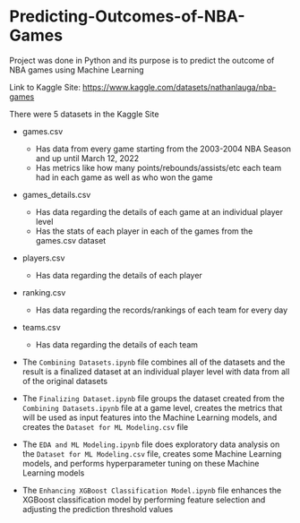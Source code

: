 # Predicting-Outcomes-of-NBA-Games
Project was done in Python and its purpose is to predict the outcome of NBA games using Machine Learning

Link to Kaggle Site: https://www.kaggle.com/datasets/nathanlauga/nba-games

There were 5 datasets in the Kaggle Site

- games.csv
  - Has data from every game starting from the 2003-2004 NBA Season and up until March 12, 2022
  - Has metrics like how many points/rebounds/assists/etc each team had in each game as well as who won the game
  
- games_details.csv
  - Has data regarding the details of each game at an individual player level
  - Has the stats of each player in each of the games from the games.csv dataset

- players.csv
  - Has data regarding the details of each player
 
- ranking.csv
  - Has data regarding the records/rankings of each team for every day
 
- teams.csv
  - Has data regarding the details of each team

- The `Combining Datasets.ipynb` file combines all of the datasets and the result is a finalized dataset at an individual player level with data from all of the original datasets

- The `Finalizing Dataset.ipynb` file groups the dataset created from the `Combining Datasets.ipynb` file at a game level, creates the metrics that will be used as input features into the Machine Learning models, and creates the `Dataset for ML Modeling.csv` file

- The `EDA and ML Modeling.ipynb` file does exploratory data analysis on the `Dataset for ML Modeling.csv` file, creates some Machine Learning models, and performs hyperparameter tuning on these Machine Learning models

- The `Enhancing XGBoost Classification Model.ipynb` file enhances the XGBoost classification model by performing feature selection and adjusting the prediction threshold values

